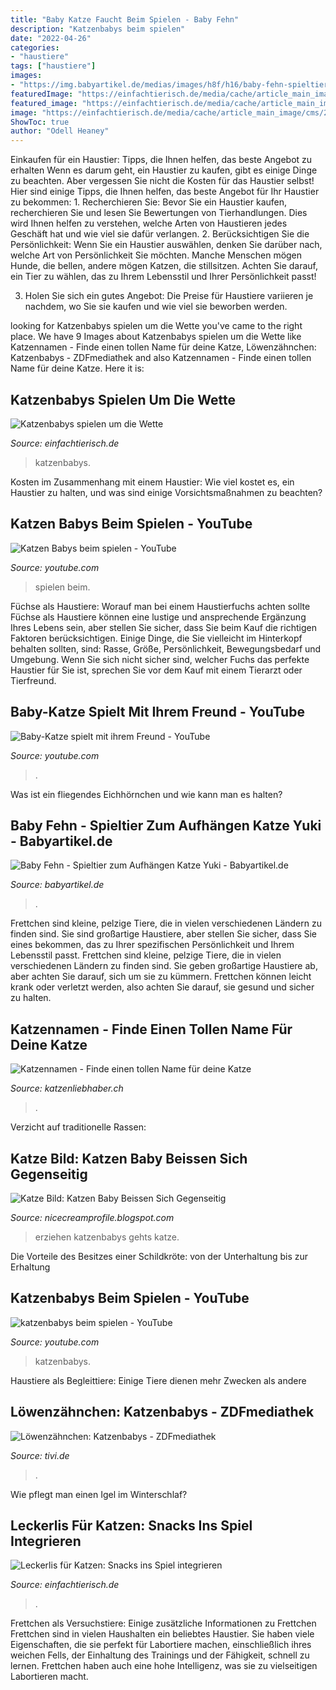 ```yaml
---
title: "Baby Katze Faucht Beim Spielen - Baby Fehn"
description: "Katzenbabys beim spielen"
date: "2022-04-26"
categories:
- "haustiere"
tags: ["haustiere"]
images:
- "https://img.babyartikel.de/medias/images/h8f/h16/baby-fehn-spieltier-zum-aufhaengen-katze-yuki-057102-d4.jpg"
featuredImage: "https://einfachtierisch.de/media/cache/article_main_image/cms/2013/04/Katze-Futterball-Spielen.jpg?909471"
featured_image: "https://einfachtierisch.de/media/cache/article_main_image/cms/2013/04/Katze-Futterball-Spielen.jpg?909471"
image: "https://einfachtierisch.de/media/cache/article_main_image/cms/2013/04/Katze-Futterball-Spielen.jpg?909471"
ShowToc: true
author: "Odell Heaney"
---
```



Einkaufen für ein Haustier: Tipps, die Ihnen helfen, das beste Angebot zu erhalten
Wenn es darum geht, ein Haustier zu kaufen, gibt es einige Dinge zu beachten. Aber vergessen Sie nicht die Kosten für das Haustier selbst! Hier sind einige Tipps, die Ihnen helfen, das beste Angebot für Ihr Haustier zu bekommen: 1. Recherchieren Sie: Bevor Sie ein Haustier kaufen, recherchieren Sie und lesen Sie Bewertungen von Tierhandlungen. Dies wird Ihnen helfen zu verstehen, welche Arten von Haustieren jedes Geschäft hat und wie viel sie dafür verlangen.
2. Berücksichtigen Sie die Persönlichkeit: Wenn Sie ein Haustier auswählen, denken Sie darüber nach, welche Art von Persönlichkeit Sie möchten. Manche Menschen mögen Hunde, die bellen, andere mögen Katzen, die stillsitzen. Achten Sie darauf, ein Tier zu wählen, das zu Ihrem Lebensstil und Ihrer Persönlichkeit passt!

3. Holen Sie sich ein gutes Angebot: Die Preise für Haustiere variieren je nachdem, wo Sie sie kaufen und wie viel sie beworben werden.

	

		
looking for Katzenbabys spielen um die Wette you've came to the right place. We have 9 Images about Katzenbabys spielen um die Wette like Katzennamen - Finde einen tollen Name für deine Katze, Löwenzähnchen: Katzenbabys - ZDFmediathek and also Katzennamen - Finde einen tollen Name für deine Katze. Here it is:
		
    
## Katzenbabys Spielen Um Die Wette

<img loading=lazy src="https://einfachtierisch.de/media/cache/resolve/seo_social_image_filter/cms/2014/12/Katzenbabys-beim-Spielen.jpg" onerror="this.onerror=null;this.src='https://tse2.mm.bing.net/th?id=OIP.zSvMx9wsjF1e5llCNmtAuQHaFj&amp;pid=15.1';" alt="Katzenbabys spielen um die Wette">

_Source: einfachtierisch.de_

>katzenbabys. 

	

Kosten im Zusammenhang mit einem Haustier: Wie viel kostet es, ein Haustier zu halten, und was sind einige Vorsichtsmaßnahmen zu beachten?

    
## Katzen Babys Beim Spielen - YouTube

<img loading=lazy src="https://i.ytimg.com/vi/GGh1lzcMbh0/maxresdefault.jpg" onerror="this.onerror=null;this.src='https://tse3.mm.bing.net/th?id=OIP.WLH3JleqVry8V6Fyv30PMgHaEK&amp;pid=15.1';" alt="Katzen Babys beim spielen - YouTube">

_Source: youtube.com_

>spielen beim. 

	

Füchse als Haustiere: Worauf man bei einem Haustierfuchs achten sollte
Füchse als Haustiere können eine lustige und ansprechende Ergänzung Ihres Lebens sein, aber stellen Sie sicher, dass Sie beim Kauf die richtigen Faktoren berücksichtigen. Einige Dinge, die Sie vielleicht im Hinterkopf behalten sollten, sind: Rasse, Größe, Persönlichkeit, Bewegungsbedarf und Umgebung. Wenn Sie sich nicht sicher sind, welcher Fuchs das perfekte Haustier für Sie ist, sprechen Sie vor dem Kauf mit einem Tierarzt oder Tierfreund.

    
## Baby-Katze Spielt Mit Ihrem Freund - YouTube

<img loading=lazy src="https://i.ytimg.com/vi/6agAcy6L74Y/maxresdefault.jpg" onerror="this.onerror=null;this.src='https://tse4.mm.bing.net/th?id=OIP.dth-pkp0rpBW2Nkk6QtMTgHaEK&amp;pid=15.1';" alt="Baby-Katze spielt mit ihrem Freund - YouTube">

_Source: youtube.com_

>. 

	

Was ist ein fliegendes Eichhörnchen und wie kann man es halten?

    
## Baby Fehn - Spieltier Zum Aufhängen Katze Yuki - Babyartikel.de

<img loading=lazy src="https://img.babyartikel.de/medias/images/h8f/h16/baby-fehn-spieltier-zum-aufhaengen-katze-yuki-057102-d4.jpg" onerror="this.onerror=null;this.src='https://tse4.mm.bing.net/th?id=OIP.wpDJkSGxmLMmIO9JaLJkzwHaHa&amp;pid=15.1';" alt="Baby Fehn - Spieltier zum Aufhängen Katze Yuki - Babyartikel.de">

_Source: babyartikel.de_

>. 

	

Frettchen sind kleine, pelzige Tiere, die in vielen verschiedenen Ländern zu finden sind. Sie sind großartige Haustiere, aber stellen Sie sicher, dass Sie eines bekommen, das zu Ihrer spezifischen Persönlichkeit und Ihrem Lebensstil passt.
Frettchen sind kleine, pelzige Tiere, die in vielen verschiedenen Ländern zu finden sind. Sie geben großartige Haustiere ab, aber achten Sie darauf, sich um sie zu kümmern. Frettchen können leicht krank oder verletzt werden, also achten Sie darauf, sie gesund und sicher zu halten.

    
## Katzennamen - Finde Einen Tollen Name Für Deine Katze

<img loading=lazy src="https://www.katzenliebhaber.ch/wp-content/uploads/2015/10/Fotolia_14634811_S.jpg" onerror="this.onerror=null;this.src='https://tse2.mm.bing.net/th?id=OIP.n-GvtV1jxGVW-IzWwkq3YwHaE7&amp;pid=15.1';" alt="Katzennamen - Finde einen tollen Name für deine Katze">

_Source: katzenliebhaber.ch_

>. 

	

Verzicht auf traditionelle Rassen:

    
## Katze Bild: Katzen Baby Beissen Sich Gegenseitig

<img loading=lazy src="https://www.holisticats.de/wp-content/uploads/2018/08/katzenbaby.jpeg" onerror="this.onerror=null;this.src='https://tse3.mm.bing.net/th?id=OIP.fm1NG8JD-PFz9eRjVgRPXgHaEj&amp;pid=15.1';" alt="Katze Bild: Katzen Baby Beissen Sich Gegenseitig">

_Source: nicecreamprofile.blogspot.com_

>erziehen katzenbabys gehts katze. 

	

Die Vorteile des Besitzes einer Schildkröte: von der Unterhaltung bis zur Erhaltung

    
## Katzenbabys Beim Spielen - YouTube

<img loading=lazy src="https://i.ytimg.com/vi/-pwlldWM2LM/maxresdefault.jpg" onerror="this.onerror=null;this.src='https://tse4.mm.bing.net/th?id=OIP.rawDzCypjPTekfiQqgdcQwHaEK&amp;pid=15.1';" alt="katzenbabys beim spielen - YouTube">

_Source: youtube.com_

>katzenbabys. 

	

Haustiere als Begleittiere: Einige Tiere dienen mehr Zwecken als andere

    
## Löwenzähnchen: Katzenbabys - ZDFmediathek

<img loading=lazy src="https://www.zdf.de/assets/katzenbabys-102~1280x720?cb=1516807914271" onerror="this.onerror=null;this.src='https://tse1.mm.bing.net/th?id=OIP.Rmh897Q2D1MwQdu41BD28AHaEK&amp;pid=15.1';" alt="Löwenzähnchen: Katzenbabys - ZDFmediathek">

_Source: tivi.de_

>. 

	

Wie pflegt man einen Igel im Winterschlaf?

    
## Leckerlis Für Katzen: Snacks Ins Spiel Integrieren

<img loading=lazy src="https://einfachtierisch.de/media/cache/article_main_image/cms/2013/04/Katze-Futterball-Spielen.jpg?909471" onerror="this.onerror=null;this.src='https://tse3.mm.bing.net/th?id=OIP.2z5bA_ijzM3RV5p8hkKxfQHaFh&amp;pid=15.1';" alt="Leckerlis für Katzen: Snacks ins Spiel integrieren">

_Source: einfachtierisch.de_

>. 

	

Frettchen als Versuchstiere: Einige zusätzliche Informationen zu Frettchen
Frettchen sind in vielen Haushalten ein beliebtes Haustier. Sie haben viele Eigenschaften, die sie perfekt für Labortiere machen, einschließlich ihres weichen Fells, der Einhaltung des Trainings und der Fähigkeit, schnell zu lernen. Frettchen haben auch eine hohe Intelligenz, was sie zu vielseitigen Labortieren macht.

